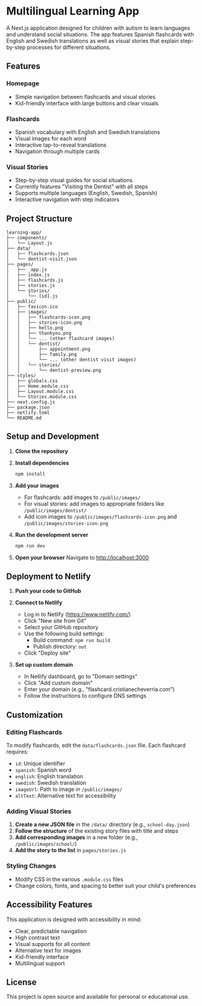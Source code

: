 # Multilingual Learning App

A Next.js application designed for children with autism to learn languages and understand social situations. The app features Spanish flashcards with English and Swedish translations as well as visual stories that explain step-by-step processes for different situations.

## Features

### Homepage
- Simple navigation between flashcards and visual stories
- Kid-friendly interface with large buttons and clear visuals

### Flashcards
- Spanish vocabulary with English and Swedish translations
- Visual images for each word
- Interactive tap-to-reveal translations
- Navigation through multiple cards

### Visual Stories
- Step-by-step visual guides for social situations
- Currently features "Visiting the Dentist" with all steps
- Supports multiple languages (English, Swedish, Spanish)
- Interactive navigation with step indicators

## Project Structure

```
learning-app/
├── components/
│   └── Layout.js
├── data/
│   ├── flashcards.json
│   └── dentist-visit.json
├── pages/
│   ├── _app.js
│   ├── index.js
│   ├── flashcards.js
│   ├── stories.js
│   └── stories/
│       └── [id].js
├── public/
│   ├── favicon.ico
│   ├── images/
│   │   ├── flashcards-icon.png
│   │   ├── stories-icon.png
│   │   ├── hello.png
│   │   ├── thankyou.png
│   │   └── ... (other flashcard images)
│   │   └── dentist/
│   │       ├── appointment.png
│   │       ├── family.png
│   │       └── ... (other dentist visit images)
│   │   └── stories/
│   │       └── dentist-preview.png
├── styles/
│   ├── globals.css
│   ├── Home.module.css
│   ├── Layout.module.css
│   └── Stories.module.css
├── next.config.js
├── package.json
├── netlify.toml
└── README.md
```

## Setup and Development

1. **Clone the repository**

2. **Install dependencies**
   ```bash
   npm install
   ```

3. **Add your images**
   - For flashcards: add images to `/public/images/`
   - For visual stories: add images to appropriate folders like `/public/images/dentist/`
   - Add icon images to `/public/images/flashcards-icon.png` and `/public/images/stories-icon.png`

4. **Run the development server**
   ```bash
   npm run dev
   ```

5. **Open your browser**
   Navigate to [http://localhost:3000](http://localhost:3000)

## Deployment to Netlify

1. **Push your code to GitHub**

2. **Connect to Netlify**
   - Log in to Netlify (https://www.netlify.com/)
   - Click "New site from Git"
   - Select your GitHub repository
   - Use the following build settings:
     - Build command: `npm run build`
     - Publish directory: `out`
   - Click "Deploy site"

3. **Set up custom domain**
   - In Netlify dashboard, go to "Domain settings"
   - Click "Add custom domain"
   - Enter your domain (e.g., "flashcard.cristianecheverria.com")
   - Follow the instructions to configure DNS settings

## Customization

### Editing Flashcards

To modify flashcards, edit the `data/flashcards.json` file. Each flashcard requires:

- `id`: Unique identifier
- `spanish`: Spanish word
- `english`: English translation
- `swedish`: Swedish translation
- `imageUrl`: Path to image in `/public/images/`
- `altText`: Alternative text for accessibility

### Adding Visual Stories

1. **Create a new JSON file** in the `/data/` directory (e.g., `school-day.json`)
2. **Follow the structure** of the existing story files with title and steps
3. **Add corresponding images** in a new folder (e.g., `/public/images/school/`)
4. **Add the story to the list** in `pages/stories.js`

### Styling Changes

- Modify CSS in the various `.module.css` files
- Change colors, fonts, and spacing to better suit your child's preferences

## Accessibility Features

This application is designed with accessibility in mind:

- Clear, predictable navigation
- High contrast text
- Visual supports for all content
- Alternative text for images
- Kid-friendly interface
- Multilingual support

## License

This project is open source and available for personal or educational use.

